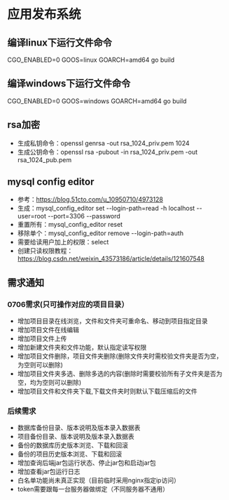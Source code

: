 # 应用发布系统

## 编译linux下运行文件命令
CGO_ENABLED=0 GOOS=linux GOARCH=amd64 go build
## 编译windows下运行文件命令
CGO_ENABLED=0 GOOS=windows GOARCH=amd64 go build

## rsa加密
 * 生成私钥命令：openssl genrsa -out rsa_1024_priv.pem 1024
 * 生成公钥命令：openssl rsa -pubout -in rsa_1024_priv.pem -out rsa_1024_pub.pem

## mysql config editor
 * 参考：https://blog.51cto.com/u_10950710/4973128
 * 生成：mysql_config_editor set --login-path=read -h localhost --user=root --port=3306 --password
 * 重置所有：mysql_config_editor reset
 * 移除单个：mysql_config_editor remove --login-path=auth
 * 需要给读用户加上的权限：select
 * 创建只读权限教程：https://blog.csdn.net/weixin_43573186/article/details/121607548

## 需求通知
### 0706需求(只可操作对应的项目目录）
 * 增加项目目录在线浏览，文件和文件夹可重命名、移动到项目指定目录
 * 增加项目文件在线编辑
 * 增加项目文件上传
 * 增加新建文件夹和文件功能，默认指定读写权限
 * 增加项目文件删除，项目文件夹删除(删除文件夹时需校验文件夹是否为空，为空则可以删除)
 * 增加项目文件夹多选、删除多选的内容(删除时需要校验所有子文件夹是否为空，均为空则可以删除)
 * 增加项目文件和文件夹下载,下载文件夹时则默认下载压缩后的文件

### 后续需求
 * 数据库备份目录、版本说明及版本录入数据表
 * 项目备份目录、版本说明及版本录入数据表
 * 备份的数据库历史版本浏览、下载和回滚
 * 备份的项目历史版本浏览、下载和回滚
 * 增加查询后端jar包运行状态、停止jar包和启动jar包
 * 增加查看jar包运行日志
 * 白名单功能尚未真正实现（目前临时采用nginx指定ip访问）
 * token需要跟每一台服务器做绑定（不同服务器不通用）
